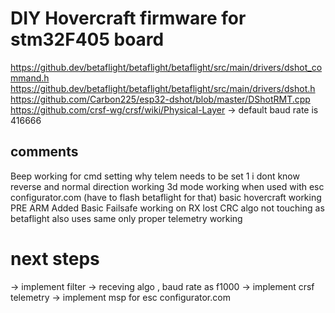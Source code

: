 # DIY Hovercraft firmware for stm32F405 board

https://github.dev/betaflight/betaflight/betaflight/src/main/drivers/dshot_command.h
https://github.dev/betaflight/betaflight/betaflight/src/main/drivers/dshot.h
https://github.com/Carbon225/esp32-dshot/blob/master/DShotRMT.cpp
https://github.com/crsf-wg/crsf/wiki/Physical-Layer -> default baud rate is 416666


## comments
Beep working for cmd setting why telem needs to be set 1 i dont know
reverse and normal direction working
3d mode working when used with esc configurator.com (have to flash betaflight for that)
basic hovercraft working
PRE ARM Added
Basic Failsafe working on RX lost
CRC algo not touching as betaflight also uses same only
proper telemetry working

# next steps

-> implement filter
-> receving algo , baud rate as f1000
-> implement crsf telemetry
-> implement msp for esc configurator.com
